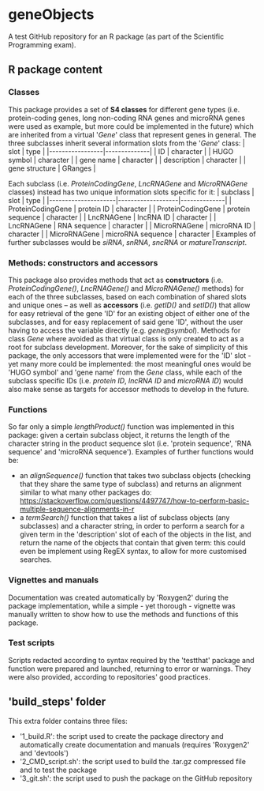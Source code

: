 # geneObjects
A test GitHub repository for an R package (as part of the Scientific Programming exam).

## R package content
### Classes
This package provides a set of **S4 classes** for different gene types (i.e. protein-coding genes, long non-coding RNA genes and microRNA genes were used as example, but more could be implemented in the future) which are inherited from a virtual '*Gene*' class that represent genes in general.
The three subclasses inherit several information slots from the '*Gene*' class:
| slot            | type         |
|-----------------|--------------|
| ID              | character    |
| HUGO symbol     | character    |
| gene name       | character    |
| description     | character    |
| gene structure  | GRanges      |

Each subclass (i.e. *ProteinCodingGene*, *LncRNAGene* and *MicroRNAGene* classes) instead has two unique information slots specific for it:
| subclass            | slot              | type         |
|---------------------|-------------------|--------------|
| ProteinCodingGene   | protein ID        | character    |
| ProteinCodingGene   | protein sequence  | character    |
| LncRNAGene          | lncRNA ID         | character    |
| LncRNAGene          | RNA sequence      | character    |
| MicroRNAGene        | microRNA ID       | character    |
| MicroRNAGene        | microRNA sequence | character    |
Examples of further subclasses would be *siRNA*, *snRNA*, *sncRNA* or *matureTranscript*.
### Methods: constructors and accessors
This package also provides methods that act as **constructors** (i.e. *ProteinCodingGene()*, *LncRNAGene()* and *MicroRNAGene()* methods) for each of the three subclasses, based on each combination of shared slots and unique ones – as well as **accessors** (i.e. *getID()* and *setID()*) that allow for easy retrieval of the gene 'ID' for an existing object of either one of the subclasses, and for easy replacement of said gene 'ID', without the user having to access the variable directly (e.g. *gene@symbol*).
Methods for class *Gene* where avoided as that virtual class is only created to act as a root for subclass development.
Moreover, for the sake of simplicity of this package, the only accessors that were implemented were for the 'ID' slot - yet many more could be implemented: the most meaningful ones would be 'HUGO symbol' and 'gene name' from the *Gene* class, while each of the subclass specific IDs (i.e. *protein ID*, *lncRNA ID* and *microRNA ID*) would also make sense as targets for accessor methods to develop in the future.
### Functions
So far only a simple *lengthProduct()* function was implemented in this package: given a certain subclass object, it returns the length of the character string in the product sequence slot (i.e. 'protein sequence', 'RNA sequence' and 'microRNA sequence').
Examples of further functions would be:
- an *alignSequence()* function that takes two subclass objects (checking that they share the same type of subclass) and returns an alignment similar to what many other packages do: https://stackoverflow.com/questions/4497747/how-to-perform-basic-multiple-sequence-alignments-in-r
- a *termSearch()* function that takes a list of subclass objects (any subclasses) and a character string, in order to perform a search for a given term in the 'description' slot of each of the objects in the list, and return the name of the objects that contain that given term: this could even be implement using RegEX syntax, to allow for more customised searches.
### Vignettes and manuals
Documentation was created automatically by 'Roxygen2' during the package implementation, while a simple - yet thorough - vignette was manually written to show how to use the methods and functions of this package.
### Test scripts
Scripts redacted according to syntax required by the 'testthat' package and function were prepared and launched, returning to error or warnings. They were also provided, according to repositories' good practices.

## 'build_steps' folder
This extra folder contains three files:
- '1_build.R': the script used to create the package directory and automatically create documentation and manuals (requires 'Roxygen2' and 'devtools')
- '2_CMD_script.sh': the script used to build the .tar.gz compressed file and to test the package
- '3_git.sh': the script used to push the package on the GitHub repository 